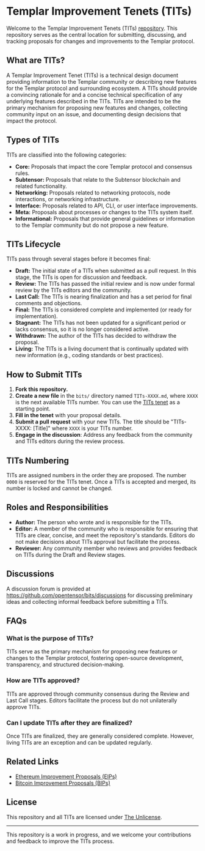 # Templar Improvement Tenets (TITs)

Welcome to the Templar Improvement Tenets (TITs)
[repository](https://github.com/opentensor/bits). This repository serves as the central
location for submitting, discussing, and tracking proposals for changes and improvements to the
Templar protocol.

## What are TITs?

A Templar Improvement Tenet (TITs) is a technical design document providing information to
the Templar community or describing new features for the Templar protocol and surrounding
ecosystem. A TITs should provide a convincing rationale for and a concise technical
specification of any underlying features described in the TITs. TITs are intended to be the
primary mechanism for proposing new features and changes, collecting community input on an
issue, and documenting design decisions that impact the protocol.

## Types of TITs

TITs are classified into the following categories:

- **Core:** Proposals that impact the core Templar protocol and consensus rules.
- **Subtensor:** Proposals that relate to the Subtensor blockchain and related functionality.
- **Networking:** Proposals related to networking protocols, node interactions, or networking
  infrastructure.
- **Interface:** Proposals related to API, CLI, or user interface improvements.
- **Meta:** Proposals about processes or changes to the TITs system itself.
- **Informational:** Proposals that provide general guidelines or information to the Templar
  community but do not propose a new feature.

## TITs Lifecycle

TITs pass through several stages before it becomes final:

- **Draft:** The initial state of a TITs when submitted as a pull request. In this stage, the
  TITs is open for discussion and feedback.
- **Review:** The TITs has passed the initial review and is now under formal review by the TITs
  editors and the community.
- **Last Call:** The TITs is nearing finalization and has a set period for final comments and
  objections.
- **Final:** The TITs is considered complete and implemented (or ready for implementation).
- **Stagnant:** The TITs has not been updated for a significant period or lacks consensus, so it
  is no longer considered active.
- **Withdrawn:** The author of the TITs has decided to withdraw the proposal.
- **Living:** The TITs is a living document that is continually updated with new information
  (e.g., coding standards or best practices).

## How to Submit TITs

1. **Fork this repository.**
2. **Create a new file** in the `bits/` directory named `TITs-XXXX.md`, where `XXXX` is the next
   available TITs number. You can use the [TITs tenet](bits/TITs-0000-tenet.md) as a starting
   point.
3. **Fill in the tenet** with your proposal details.
4. **Submit a pull request** with your new TITs. The title should be "TITs-XXXX: [Title]" where
   `XXXX` is your TITs number.
5. **Engage in the discussion**: Address any feedback from the community and TITs editors during
   the review process.

## TITs Numbering

TITs are assigned numbers in the order they are proposed. The number `0000` is reserved for the
TITs tenet. Once a TITs is accepted and merged, its number is locked and cannot be changed.

## Roles and Responsibilities

- **Author:** The person who wrote and is responsible for the TITs.
- **Editor:** A member of the community who is responsible for ensuring that TITs are clear,
  concise, and meet the repository's standards. Editors do not make decisions about TITs
  approval but facilitate the process.
- **Reviewer:** Any community member who reviews and provides feedback on TITs during the Draft
  and Review stages.

## Discussions

A discussion forum is provided at https://github.com/opentensor/bits/discussions for discussing
preliminary ideas and collecting informal feedback before submitting a TITs.

## FAQs

### What is the purpose of TITs?
TITs serve as the primary mechanism for proposing new features or changes to the Templar
protocol, fostering open-source development, transparency, and structured decision-making.

### How are TITs approved?
TITs are approved through community consensus during the Review and Last Call stages. Editors
facilitate the process but do not unilaterally approve TITs.

### Can I update TITs after they are finalized?
Once TITs are finalized, they are generally considered complete. However, living TITs are an
exception and can be updated regularly.

## Related Links

- [Ethereum Improvement Proposals (EIPs)](https://eips.ethereum.org/)
- [Bitcoin Improvement Proposals (BIPs)](https://github.com/bitcoin/BIPs)

## License

This repository and all TITs are licensed under [The Unlicense](LICENSE).

---

This repository is a work in progress, and we welcome your contributions and feedback to
improve the TITs process.

